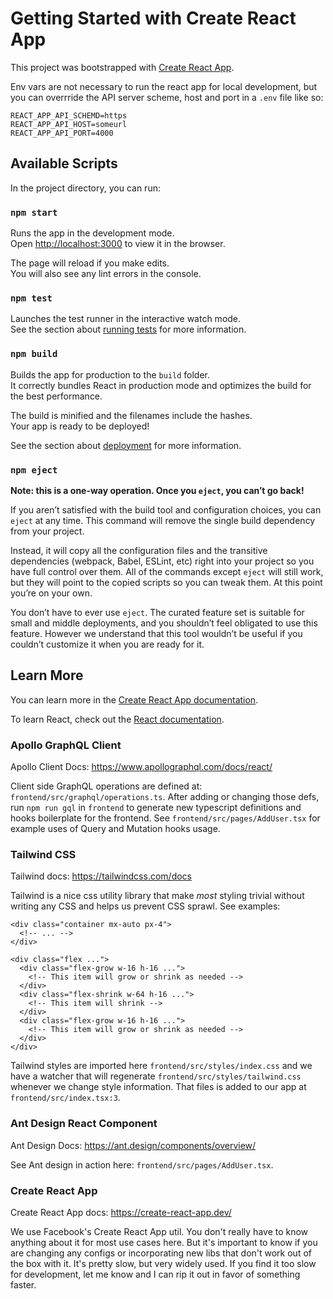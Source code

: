 # Getting Started with Create React App

This project was bootstrapped with [Create React App](https://github.com/facebook/create-react-app).

Env vars are not necessary to run the react app for local development, but you can overrride the 
API server scheme, host and port in a `.env` file like so:

```
REACT_APP_API_SCHEMD=https
REACT_APP_API_HOST=someurl
REACT_APP_API_PORT=4000
```

## Available Scripts

In the project directory, you can run:

### `npm start`

Runs the app in the development mode.\
Open [http://localhost:3000](http://localhost:3000) to view it in the browser.

The page will reload if you make edits.\
You will also see any lint errors in the console.

### `npm test`

Launches the test runner in the interactive watch mode.\
See the section about [running tests](https://facebook.github.io/create-react-app/docs/running-tests) for more information.

### `npm build`

Builds the app for production to the `build` folder.\
It correctly bundles React in production mode and optimizes the build for the best performance.

The build is minified and the filenames include the hashes.\
Your app is ready to be deployed!

See the section about [deployment](https://facebook.github.io/create-react-app/docs/deployment) for more information.

### `npm eject`

**Note: this is a one-way operation. Once you `eject`, you can’t go back!**

If you aren’t satisfied with the build tool and configuration choices, you can `eject` at any time. This command will remove the single build dependency from your project.

Instead, it will copy all the configuration files and the transitive dependencies (webpack, Babel, ESLint, etc) right into your project so you have full control over them. All of the commands except `eject` will still work, but they will point to the copied scripts so you can tweak them. At this point you’re on your own.

You don’t have to ever use `eject`. The curated feature set is suitable for small and middle deployments, and you shouldn’t feel obligated to use this feature. However we understand that this tool wouldn’t be useful if you couldn’t customize it when you are ready for it.

## Learn More

You can learn more in the [Create React App documentation](https://facebook.github.io/create-react-app/docs/getting-started).

To learn React, check out the [React documentation](https://reactjs.org/).


### Apollo GraphQL Client
Apollo Client Docs: https://www.apollographql.com/docs/react/

Client side GraphQL operations are defined at: `frontend/src/graphql/operations.ts`. After
adding or changing those defs, run `npm run gql` in `frontend` to generate new typescript
definitions and hooks boilerplate for the frontend. See `frontend/src/pages/AddUser.tsx`
for example uses of Query and Mutation hooks usage.

### Tailwind CSS
Tailwind docs: https://tailwindcss.com/docs

Tailwind is a nice css utility library that make *most* styling trivial without writing any CSS and
helps us prevent CSS sprawl. See examples:

```
<div class="container mx-auto px-4">
  <!-- ... -->
</div>
```

```
<div class="flex ...">
  <div class="flex-grow w-16 h-16 ...">
    <!-- This item will grow or shrink as needed -->
  </div>
  <div class="flex-shrink w-64 h-16 ...">
    <!-- This item will shrink -->
  </div>
  <div class="flex-grow w-16 h-16 ...">
    <!-- This item will grow or shrink as needed -->
  </div>
</div>
```

Tailwind styles are imported here `frontend/src/styles/index.css` and we have a watcher that will regenerate
`frontend/src/styles/tailwind.css` whenever we change style information. That files is added to
our app at `frontend/src/index.tsx:3`.

### Ant Design React Component

Ant Design Docs: https://ant.design/components/overview/

See Ant design in action here: `frontend/src/pages/AddUser.tsx`.

### Create React App

Create React App docs: https://create-react-app.dev/

We use Facebook's Create React App util. You don't really have to know anything about it for most use cases here.
But it's important to know if you are changing any configs or incorporating new libs that don't work out of the box
with it. It's pretty slow, but very widely used. If you find it too slow for development, let me know and I can rip it
out in favor of something faster.
